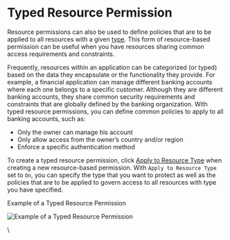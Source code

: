 # Typed Resource Permission

Resource permissions can also be used to define policies that are to be applied to all resources with a given [type](https://wjw465150.gitbooks.io/keycloak-documentation/content/authorization\_services/topics/resource/create.html#\_resource\_create\_type). This form of resource-based permission can be useful when you have resources sharing common access requirements and constraints.

Frequently, resources within an application can be categorized (or typed) based on the data they encapsulate or the functionality they provide. For example, a financial application can manage different banking accounts where each one belongs to a specific customer. Although they are different banking accounts, they share common security requirements and constraints that are globally defined by the banking organization. With typed resource permissions, you can define common policies to apply to all banking accounts, such as:

* Only the owner can manage his account
* Only allow access from the owner’s country and/or region
* Enforce a specific authentication method

To create a typed resource permission, click [Apply to Resource Type](https://wjw465150.gitbooks.io/keycloak-documentation/content/authorization\_services/topics/permission/create-resource.html#\_permission\_create\_resource\_apply\_resource\_type) when creating a new resource-based permission. With `Apply to Resource Type` set to `On`, you can specify the type that you want to protect as well as the policies that are to be applied to govern access to all resources with type you have specified.

Example of a Typed Resource Permission

![Example of a Typed Resource Permission](https://wjw465150.gitbooks.io/keycloak-documentation/content/authorization\_services/keycloak-images/permission/typed-resource-perm-example.png)

\
